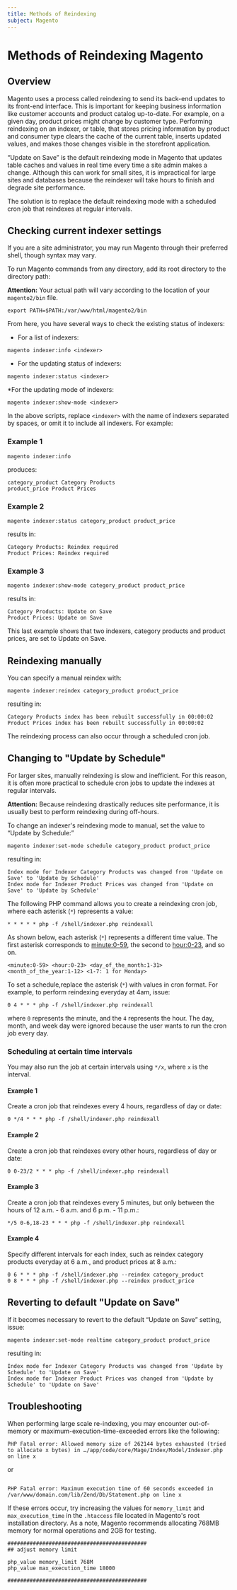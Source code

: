 ```yaml
---
title: Methods of Reindexing
subject: Magento
---
```


# Methods of Reindexing Magento
## Overview
Magento uses a process called reindexing to send its back-end updates to its front-end interface. This is important for keeping business information like customer accounts and product catalog up-to-date. For example, on a given day, product prices might change by customer type. Performing reindexing on an indexer, or table, that stores pricing information by product and consumer type clears the cache of the current table, inserts updated values, and makes those changes visible in the storefront application.

“Update on Save” is the default reindexing mode in Magento that updates table caches and values in real time every time a site admin makes a change. Although this can work for small sites, it is impractical for large sites and databases because the reindexer will take hours to finish and degrade site performance.

The solution is to replace the default reindexing mode with a scheduled cron job that reindexes at regular intervals.
## Checking current indexer settings
If you are a site administrator, you may run Magento through their preferred shell, though syntax may vary.

To run Magento commands from any directory, add its root directory to the directory path:

**Attention:** Your actual path will vary according to the location of your `magento2/bin` file.
```
export PATH=$PATH:/var/www/html/magento2/bin
```
From here, you have several ways to check the existing status of indexers:
* For a list of indexers:
```
magento indexer:info <indexer>
```
* For the updating status of indexers:
```
magento indexer:status <indexer>
```
*For the updating mode of indexers:
```
magento indexer:show-mode <indexer>
```
In the above scripts, replace `<indexer>` with the name of indexers separated by spaces, or omit it to include all indexers. For example:
### Example 1
```
magento indexer:info
```
produces:
```
category_product Category Products
product_price Product Prices
```
### Example 2
```
magento indexer:status category_product product_price
```
results in:
```
Category Products: Reindex required
Product Prices: Reindex required
```
### Example 3
```
magento indexer:show-mode category_product product_price
```
results in:
```
Category Products: Update on Save
Product Prices: Update on Save
```
This last example shows that two indexers, category products and product prices, are set to Update on Save.
## Reindexing manually
You can specify a manual reindex with:
```
magento indexer:reindex category_product product_price
```
resulting in:
```
Category Products index has been rebuilt successfully in 00:00:02
Product Prices index has been rebuilt successfully in 00:00:02
```
The reindexing process can also occur through a scheduled cron job.
## Changing to "Update by Schedule"
For larger sites, manually reindexing is slow and inefficient. For this reason, it is often more practical to schedule cron jobs to update the indexes at regular intervals.

**Attention:** Because reindexing drastically reduces site performance, it is usually best to perform reindexing during off-hours.

To change an indexer's reindexing mode to manual, set the value to “Update by Schedule:”
```
magento indexer:set-mode schedule category_product product_price
```
resulting in:
```
Index mode for Indexer Category Products was changed from 'Update on Save' to 'Update by Schedule'
Index mode for Indexer Product Prices was changed from 'Update on Save' to 'Update by Schedule'
```
The following PHP command allows you to create a reindexing cron job, where each asterisk (`*`) represents a value:
```
* * * * * php -f /shell/indexer.php reindexall
```
As shown below, each asterisk (`*`) represents a different time value. The first asterisk corresponds to <minute:0-59>, the second to <hour:0-23>, and so on.
```
<minute:0-59> <hour:0-23> <day_of_the_month:1-31> <month_of_the_year:1-12> <1-7: 1 for Monday>
```
To set a schedule,replace the asterisk (`*`) with values in cron format. For example, to perform reindexing everyday at 4am, issue:
```
0 4 * * * php -f /shell/indexer.php reindexall
```
where `0` represents the minute, and the `4` represents the hour. The day, month, and week day were ignored because the user wants to run the cron job every day.
### Scheduling at certain time intervals
You may also run the job at certain intervals using `*/x`, where `x` is the interval.
#### Example 1
Create a cron job that reindexes every 4 hours, regardless of day or date:
```
0 */4 * * * php -f /shell/indexer.php reindexall
```
#### Example 2
Create a cron job that reindexes every other hours, regardless of day or date:
```
0 0-23/2 * * * php -f /shell/indexer.php reindexall
```
#### Example 3
Create a cron job that reindexes every 5 minutes, but only between the hours of 12 a.m. - 6 a.m. and 6 p.m. - 11 p.m.:
```
*/5 0-6,18-23 * * * php -f /shell/indexer.php reindexall
```
#### Example 4
Specify different intervals for each index, such as reindex category products everyday at 6 a.m., and product prices at 8 a.m.:
```
0 6 * * * php -f /shell/indexer.php --reindex category_product
0 8 * * * php -f /shell/indexer.php --reindex product_price
```
## Reverting to default "Update on Save"
If it becomes necessary to revert to the default “Update on Save” setting, issue:
```
magento indexer:set-mode realtime category_product product_price
```
resulting in:
```
Index mode for Indexer Category Products was changed from 'Update by Schedule' to 'Update on Save'
Index mode for Indexer Product Prices was changed from 'Update by Schedule' to 'Update on Save'
```
## Troubleshooting
When performing large scale re-indexing, you may encounter out-of-memory or maximum-execution-time-exceeded errors like the following:
```
PHP Fatal error: Allowed memory size of 262144 bytes exhausted (tried to allocate x bytes) in …/app/code/core/Mage/Index/Model/Indexer.php on line x
```
or
```

PHP Fatal error: Maximum execution time of 60 seconds exceeded in /var/www/domain.com/lib/Zend/Db/Statement.php on line x
```
If these errors occur, try increasing the values for `memory_limit` and `max_execution_time` in the `.htaccess` file located in Magento's root installation directory. As a note, Magento recommends allocating 768MB memory for normal operations and 2GB for testing.
```
############################################
## adjust memory limit

php_value memory_limit 768M
php_value max_execution_time 18000

############################################
```
